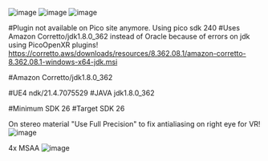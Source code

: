 ![image](https://github.com/tuwi84/VR_Pico427Template/assets/70576786/2ccda838-4540-477a-890b-9768c641c5d4)
![image](https://github.com/tuwi84/VR_Pico427Template/assets/70576786/de572ca5-8bd3-4be3-aa70-985456f193af)
![image](https://github.com/tuwi84/VR_Pico427Template/assets/70576786/ba85813e-a37a-47ca-be82-91c55ddceb17)

#Plugin not available on Pico site anymore. Using pico sdk 240
#Uses Amazon Corretto/jdk1.8.0_362 instead of Oracle because of errors on jdk using PicoOpenXR plugins!
https://corretto.aws/downloads/resources/8.362.08.1/amazon-corretto-8.362.08.1-windows-x64-jdk.msi

#Amazon Corretto/jdk1.8.0_362

#UE4 ndk/21.4.7075529
#JAVA jdk1.8.0_362

#Minimum SDK 26
#Target SDK 26

On stereo material "Use Full Precision" to fix antialiasing on right eye for VR!
![image](https://github.com/tuwi84/VR_Pico427Template/assets/70576786/e5442561-e6f7-4a28-8d30-33012f297f94)

4x MSAA
![image](https://github.com/tuwi84/VR_Pico427Template/assets/70576786/409951c8-ee78-4b8f-996e-866d66bc9447)
